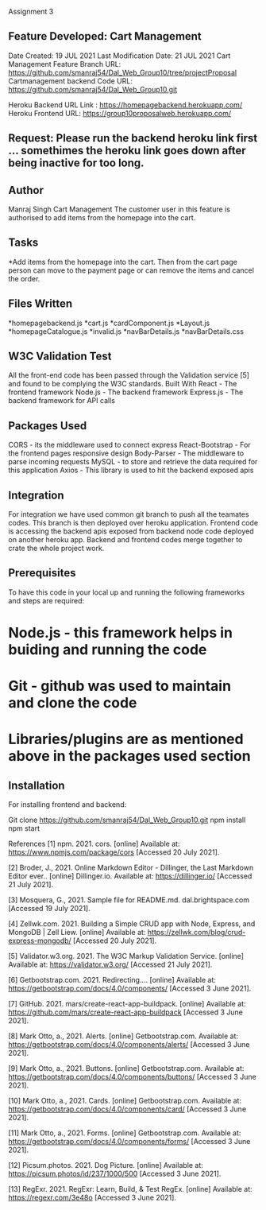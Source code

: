 Assignment 3

## Feature Developed: Cart Management

Date Created: 19 JUL 2021
Last Modification Date: 21 JUL 2021
Cart Management Feature Branch URL: https://github.com/smanraj54/Dal_Web_Group10/tree/projectProposal
Cartmanagement backend Code URL: https://github.com/smanraj54/Dal_Web_Group10.git 

Heroku Backend URL Link : https://homepagebackend.herokuapp.com/    
Heroku Frontend URL: https://group10proposalweb.herokuapp.com/
## Request: Please run the backend heroku link first ... somethimes the heroku link goes down after being inactive for too long.


## Author

Manraj Singh
Cart Management
The customer user in this feature is authorised to add items from the homepage into the cart.

## Tasks

*Add items from the homepage into the cart. Then from the cart page person can move to the payment page or can remove the items and cancel the order.

## Files Written

*homepagebackend.js *cart.js *cardComponent.js *Layout.js *homepageCatalogue.js *invalid.js *navBarDetails.js *navBarDetails.css

## W3C Validation Test

All the front-end code has been passed through the Validation service [5] and found to be complying the W3C standards.
Built With
React - The frontend framework
Node.js - The backend framework
Express.js - The backend framework for API calls

## Packages Used

CORS - its the middleware used to connect express
React-Bootstrap - For the frontend pages responsive design
Body-Parser - The middleware to parse incoming requests
MySQL - to store and retrieve the data required for this application
Axios - This library is used to hit the backend exposed apis


## Integration

For integration we have used common git branch to push all the teamates codes.
This branch is then deployed over heroku application.
Frontend code is accessing the backend apis exposed from backend node code deployed on another heroku app.
Backend and frontend codes merge together to crate the whole project work.

## Prerequisites

To have this code in your local up and running the following frameworks and steps are required:

# Node.js - this framework helps in buiding and running the code

# Git - github was used to maintain and clone the code 

# Libraries/plugins are as mentioned above in the packages used section

## Installation

For installing frontend and backend:

Git clone https://github.com/smanraj54/Dal_Web_Group10.git
npm install
npm start 

References
[1] npm. 2021. cors. [online] Available at: https://www.npmjs.com/package/cors [Accessed 20 July 2021]. 

[2] Broder, J., 2021. Online Markdown Editor - Dillinger, the Last Markdown Editor ever.. [online] Dillinger.io. Available at: https://dillinger.io/ [Accessed 21 July 2021]. 

[3] Mosquera, G., 2021. Sample file for README.md. dal.brightspace.com [Accessed 19 July 2021]. 

[4] Zellwk.com. 2021. Building a Simple CRUD app with Node, Express, and MongoDB | Zell Liew. [online] Available at: https://zellwk.com/blog/crud-express-mongodb/ [Accessed 20 July 2021]. 

[5] Validator.w3.org. 2021. The W3C Markup Validation Service. [online] Available at: https://validator.w3.org/ [Accessed 21 July 2021].

[6] Getbootstrap.com. 2021. Redirecting…. [online] Available at: <https://getbootstrap.com/docs/4.0/components/> [Accessed 3 June 2021].

[7] GitHub. 2021. mars/create-react-app-buildpack. [online] Available at: <https://github.com/mars/create-react-app-buildpack> [Accessed 3 June 2021].

[8] Mark Otto, a., 2021. Alerts. [online] Getbootstrap.com. Available at: <https://getbootstrap.com/docs/4.0/components/alerts/> [Accessed 3 June 2021].

[9] Mark Otto, a., 2021. Buttons. [online] Getbootstrap.com. Available at: <https://getbootstrap.com/docs/4.0/components/buttons/> [Accessed 3 June 2021].

[10] Mark Otto, a., 2021. Cards. [online] Getbootstrap.com. Available at: <https://getbootstrap.com/docs/4.0/components/card/> [Accessed 3 June 2021].

[11] Mark Otto, a., 2021. Forms. [online] Getbootstrap.com. Available at: <https://getbootstrap.com/docs/4.0/components/forms/> [Accessed 3 June 2021].

[12] Picsum.photos. 2021. Dog Picture. [online] Available at: <https://picsum.photos/id/237/1000/500> [Accessed 3 June 2021].

[13] RegExr. 2021. RegExr: Learn, Build, & Test RegEx. [online] Available at: <https://regexr.com/3e48o> [Accessed 3 June 2021].